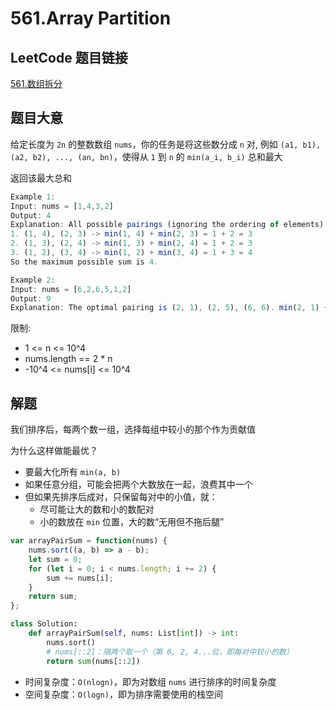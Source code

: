 # 561.Array Partition

## LeetCode 题目链接

[561.数组拆分](https://leetcode.cn/problems/array-partition/)

## 题目大意

给定长度为 `2n` 的整数数组 `nums`，你的任务是将这些数分成 `n` 对, 例如 `(a1, b1), (a2, b2), ..., (an, bn)`，使得从 `1` 到 `n` 的 `min(a_i, b_i)` 总和最大

返回该最大总和 

```js
Example 1:
Input: nums = [1,4,3,2]
Output: 4
Explanation: All possible pairings (ignoring the ordering of elements) are:
1. (1, 4), (2, 3) -> min(1, 4) + min(2, 3) = 1 + 2 = 3
2. (1, 3), (2, 4) -> min(1, 3) + min(2, 4) = 1 + 2 = 3
3. (1, 2), (3, 4) -> min(1, 2) + min(3, 4) = 1 + 3 = 4
So the maximum possible sum is 4.

Example 2:
Input: nums = [6,2,6,5,1,2]
Output: 9
Explanation: The optimal pairing is (2, 1), (2, 5), (6, 6). min(2, 1) + min(2, 5) + min(6, 6) = 1 + 2 + 6 = 9.
```

限制:
- 1 <= n <= 10^4
- nums.length == 2 * n
- -10^4 <= nums[i] <= 10^4

## 解题

我们排序后，每两个数一组，选择每组中较小的那个作为贡献值

为什么这样做能最优？
- 要最大化所有 `min(a, b)`
- 如果任意分组，可能会把两个大数放在一起，浪费其中一个
- 但如果先排序后成对，只保留每对中的小值，就：
  - 尽可能让大的数和小的数配对
  - 小的数放在 `min` 位置，大的数“无用但不拖后腿”

```js
var arrayPairSum = function(nums) {
    nums.sort((a, b) => a - b);
    let sum = 0;
    for (let i = 0; i < nums.length; i += 2) {
        sum += nums[i];
    }
    return sum;
};
```
```python
class Solution:
    def arrayPairSum(self, nums: List[int]) -> int:
        nums.sort()
        # nums[::2]：隔两个取一个（第 0, 2, 4...位，即每对中较小的数）
        return sum(nums[::2])
```

- 时间复杂度：`O(nlogn)`，即为对数组 `nums` 进行排序的时间复杂度
- 空间复杂度：`O(logn)`，即为排序需要使用的栈空间